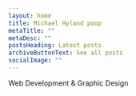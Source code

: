 ```yaml
---
layout: home
title: Michael Hyland poop
metaTitle: ""
metaDesc: ""
postsHeading: Latest posts
archiveButtonText: See all posts
socialImage: ""
---
```

W﻿eb Development & Graphic Design

[](https://michaelhyland.dev)